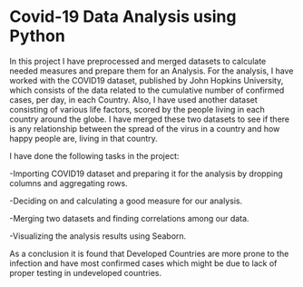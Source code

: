 # Covid-19 Data Analysis using Python
In this project I have preprocessed and merged datasets to calculate needed measures and prepare them for an Analysis. For the analysis, I have worked with the COVID19 dataset, published by John Hopkins University, which consists of the data related to the cumulative number of confirmed cases, per day, in each Country. Also, I have used another dataset consisting of various life factors, scored by the people living in each country around the globe. I have merged these two datasets to see if there is any relationship between the spread of the virus in a country and how happy people are, living in that country.


I have done the following tasks in the project:

-Importing COVID19 dataset and preparing it for the analysis by dropping columns and aggregating rows.

-Deciding on and calculating a good measure for our analysis.

-Merging two datasets and finding correlations among our data.

-Visualizing the analysis results using Seaborn.



As a conclusion it is found that Developed Countries are more prone to the infection and have most confirmed cases which might be due to lack of proper testing in undeveloped countries.
